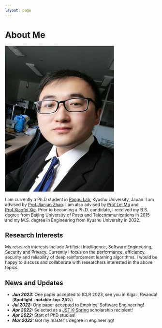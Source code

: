 ```yaml
---
layout: page
---
```


# About Me

<img src="lizhuo-main.jpg" class="floatpic" width="360" height="480">



I am currently a Ph.D student in [Pangu Lab](https://pangukaitian.github.io/pangu/?lg=en&tab=home), Kyushu University, Japan. 
I am advised by [Prof.Jianjun Zhao](http://stap.ait.kyushu-u.ac.jp/~zhao/). 
I am also advised by [Prof.Lei Ma](https://malei.xyz/) and [Prof.Xiaofei Xie](https://xiaofeixie.bitbucket.io/). 
Prior to becoming a Ph.D. candidate, I received my B.S. degree from Beijing University of Posts and Telecommunications in 2015 and my M.S. degree in Engineering from Kyushu University in 2022.

## Research Interests

My research interests include Artificial Intelligence, Software Engineering, Security and Privacy. Currently I focus on the performance, efficiency, security and reliability of deep reinforcement learning algorithms. I would be happy to discuss and collaborate with researchers interested in the above topics.

## News and Updates

- ***Jan 2023:*** One paper accepted to ICLR 2023, see you in Kigali, Rwanda! (**Spotlight -notable-top-25%**)
- ***Jul 2022:*** One paper accepted to Empirical Software Engineering!
- ***Apr 2022:*** Selected as a [JST K-Spring](https://k-spring.kyushu-u.ac.jp/) scholarship recipient!
- ***Apr 2022:*** Start of PhD studies!
- ***Mar 2022:*** Got my master's degree in engineering!




